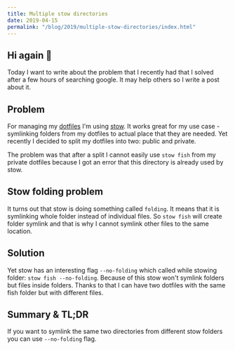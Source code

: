 ```yaml
---
title: Multiple stow directories
date: 2019-04-15
permalink: "/blog/2019/multiple-stow-directories/index.html"
---
```


## Hi again 👋

Today I want to write about the problem that I recently had that I solved after a few
hours of searching google. It may help others so I write a post about it.

## Problem

For managing my [dotfiles](https://github.com/krzysztofzuraw/dotfiles) I'm using
[stow](https://www.gnu.org/software/stow/). It works great for my use case - symlinking
folders from my dotfiles to actual place that they are needed. Yet recently I decided
to split my dotfiles into two: public and private.

The problem was that after a split I cannot easily use `stow fish` from my private dotfiles because
I got an error that this directory is already used by stow.

## Stow folding problem

It turns out that stow is doing something called `folding`. It means that it is
symlinking whole folder instead of individual files. So `stow fish` will create
folder symlink and that is why I cannot symlink other files to the same location.

## Solution

Yet stow has an interesting flag `--no-folding` which called while stowing folder:
`stow fish --no-folding`. Because of this stow won't symlink folders but files
inside folders. Thanks to that I can have two dotfiles with the same fish folder
but with different files.

## Summary & TL;DR

If you want to symlink the same two directories from different stow folders you can
use `--no-folding` flag.
